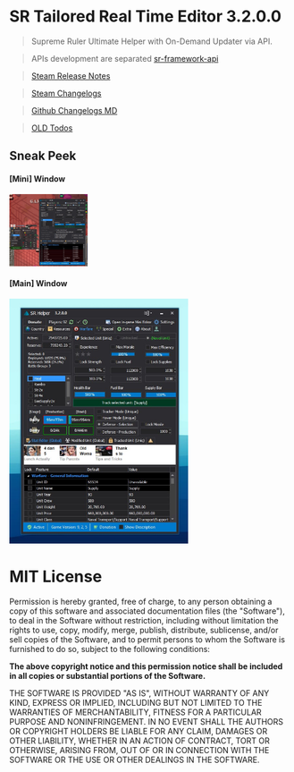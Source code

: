 ﻿# SR Tailored Real Time Editor 3.2.0.0

> Supreme Ruler Ultimate Helper with On-Demand Updater via API.

> APIs development are separated [sr-framework-api](https://github.com/saveroo/sr-framework-api)

> [Steam Release Notes](/SRUL/README.md)

> [Steam Changelogs](https://steamcommunity.com/sharedfiles/filedetails/changelog/2840178069)

>[Github Changelogs MD](CHANGELOG.md)

> [OLD Todos](TODO.md)

## Sneak Peek

#### [Mini] Window
<img src="./SRUL/Resources/Both.png?raw=true" alt="Mini Window" width="140"/>

#### [Main] Window
<img src="./SRUL/Resources/3.2.0.0%20Warfare%20Display.jpg?raw=true" alt="Main Helper" width="320"/>

MIT License
===========

Permission is hereby granted, free of charge, to any person obtaining a copy
of this software and associated documentation files (the "Software"), to deal
in the Software without restriction, including without limitation the rights
to use, copy, modify, merge, publish, distribute, sublicense, and/or sell
copies of the Software, and to permit persons to whom the Software is
furnished to do so, subject to the following conditions:

**The above copyright notice and this permission notice shall be included
in all copies or substantial portions of the Software.**

THE SOFTWARE IS PROVIDED "AS IS", WITHOUT WARRANTY OF ANY KIND, EXPRESS OR
IMPLIED, INCLUDING BUT NOT LIMITED TO THE WARRANTIES OF MERCHANTABILITY,
FITNESS FOR A PARTICULAR PURPOSE AND NONINFRINGEMENT. IN NO EVENT SHALL THE
AUTHORS OR COPYRIGHT HOLDERS BE LIABLE FOR ANY CLAIM, DAMAGES OR OTHER
LIABILITY, WHETHER IN AN ACTION OF CONTRACT, TORT OR OTHERWISE, ARISING
FROM, OUT OF OR IN CONNECTION WITH THE SOFTWARE OR THE USE OR OTHER DEALINGS
IN THE SOFTWARE.